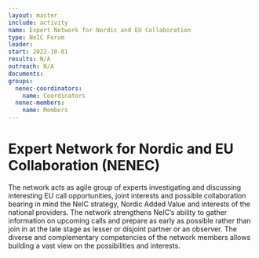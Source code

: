 ```yaml
---
layout: master
include: activity
name: Expert Network for Nordic and EU Collaboration 
type: NeIC Forum
leader: 
start: 2022-10-01
results: N/A
outreach: N/A
documents:
groups:
  nenec-coordinators:
    name: Coordinators
  nenec-members:
    name: Members
---
```

# Expert Network for Nordic and EU Collaboration (NENEC)

The network acts as agile group of experts investigating and discussing interesting EU call opportunities, joint interests and possible collaboration bearing in mind the NeIC strategy, Nordic Added Value and interests of the national providers. The network strengthens NeIC’s ability to gather information on upcoming calls and prepare as early as possible rather than join in at the late stage as lesser or disjoint partner or an observer. The diverse and complementary competencies of the network members allows building a vast view on the possibilities and interests.
